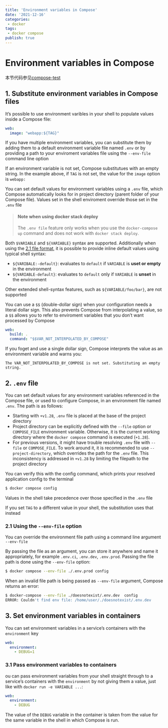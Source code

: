 ```yaml
---
title: 'Environment variables in Compose'
date: '2021-12-16'
categories:
 - docker
tags: 
 - docker compose
publish: true
---
```


# Environment variables in Compose

本节代码参见[compose-test]()

## 1. Substitute environment variables in Compose files

It’s possible to use environment varibles in your shell to populate values inside a Compose file:

```yaml
web: 
  image: "webapp:${TAG}"
```

If you have multiple environment variables, you can substitute them by adding them to a default environment variable file named `.env` or by providing a path to your enviroment variables file using the `--env-file` command line option

If an environment variable is not set, Compose substitutues with an empty string. In the example above, if `TAG` is not set, the value for the `image` option is `webapp:`

 You can set default values for environment variables using a `.env` file, which Compose automatically looks for in project directory (parent folder of your Compose file). Values set in the shell enviroment override those set in the `.env` file

> #### Note when using docker stack deploy
>
> The `.env file` feature only works when you use the `docker-compose up` command and does not work with `docker stack deploy`.

Both `$VARIABLE` and `${VARIABLE}` syntax are supported. Additionally when using the [2.1 file format](https://docs.docker.com/compose/compose-file/compose-versioning/#version-21), it is possible to provide inline default values using typical shell syntax:

- `${VARIBALE:-default}`: evaluates to `default` if `VARIABLE` is **uset or empty** in the environment
- `${VARIABLE-default}`: evaluates to `default` only if `VARIABLE` is **unset** in the environment

Other extended shell-syntax features, such as `${VARIABLE/foo/bar}`, are not supported

You can use a `$$` (double-dollar sign) when your configuration needs a literal dollar sign. This also prevents Compose from interpolating a value, so a `$$` allows you to refer to enviroment variables that you don’t want processed by Compose

```yaml
web:
  build: .
  command: "$$VAR_NOT_INTERPOLATED_BY_COMPOSE"
```

If you foget and use a single dollar sign, Compose interprets the value as an environment variable and warns you:

```
The VAR_NOT_INTERPOLATED_BY_COMPOSE is not set. Substituting an empty string.
```

## 2. `.env` file

You can set default values for any environment variables referenced in the Compose file, or used to configure Compose, in an environment file named `.env`. The path is as follows:

- Starting with `+v1.28`, `.env` file is placed at the base of the project directory
- Project directory can be explicitly defined with the `--file` option or `COMPOSE_FILE` environment variable. Otherwise, it is the current working directory where the `docker compose` command is executed (`+1.28`).
- For previous versions, it might have trouble resolving `.env` file with `--file` or `COMPOSE_FILE`. To work around it, it is recommended to use `--project-directory`, which overrides the path for the `.env` file. This inconsistency is addressed in `+v1.28` by limiting the filepath to the project directory

You can verify this with the config command, which prints your resolved application config to the terminal

```sh
$ docker compose config
```

Values in the shell take precedence over those specified in the `.env` file

If you set `TAG` to a different value in your shell, the substitution uses that instead

### 2.1 Using the `--env-file` option

You can override the environment file path using a command line argument `--env-file`

By passing the file as an argument, you can store it anywhere and name it appropriately, for example `.env.ci`, `.env.dev`, `.env.prod`. Passing the file path is done using the `--env-file` option:

```sh
$ docker compose --env-file ./.env.prod config
```

When an invalid file path is being passed as `--env-file` argument, Compose returns an error:

```sh
$ docker-compose --env-file ./doesnotexist/.env.dev  config
ERROR: Couldn't find env file: /home/user/./doesnotexist/.env.dev
```

## 3. Set environment variables in containers

You can set environment variables in a service’s containers with the `environment` key 

```yaml
web:
  environment:
    - DEBUG=1
```

### 3.1 Pass environment variables to containers

ou can pass environment variables from your shell straight through to a service’s containers with the `environment` by not giving them a value, just like with `docker run -e VARIABLE ...`:

```yaml
web:
  environment:
    - DEBUG
```

The value of the `DEBUG` variable in the container is taken from the value for the same variable in the shell in which Compose is run.